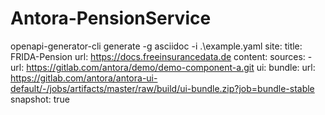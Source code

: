 # Antora-PensionService

openapi-generator-cli generate -g asciidoc -i  .\example.yaml
site:
  title: FRIDA-Pension
  url: https://docs.freeinsurancedata.de
content:
  sources:
    - url: https://gitlab.com/antora/demo/demo-component-a.git
ui:
  bundle:
    url: https://gitlab.com/antora/antora-ui-default/-/jobs/artifacts/master/raw/build/ui-bundle.zip?job=bundle-stable
    snapshot: true